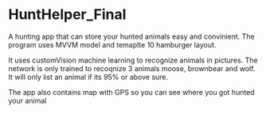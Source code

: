 # HuntHelper_Final
A hunting app that can store your hunted animals easy and convinient. The program uses MVVM model and temaplte 10 hamburger layout.

It uses customVision machine learning to recognize animals in pictures. The network is only trained to recoqnize 3 animals moose, brownbear and wolf. It will only list an animal if its 95% or above sure.

The app also contains map with GPS so you can see where you got hunted your animal

